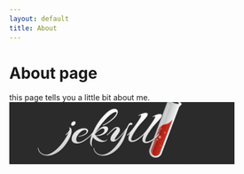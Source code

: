 ```yaml
---
layout: default
title: About
---
```


# About page

this page tells you a little bit about me.
![alt img01.png](/assets/images/img01.png)
